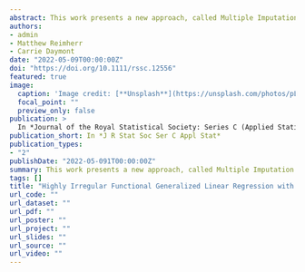 ```yaml
---
abstract: This work presents a new approach, called Multiple Imputation of Sparsely-sampled Functions at Irregular Times (MISFIT), for fitting generalized functional linear regression models with sparsely and irregularly sampled data. Current methods do not allow for consistent estimation unless one assumes that the number of observed points per curve grows sufficiently quickly with the sample size. In contrast, MISFIT is based on a multiple imputation framework, which, as we demonstrate empirically, has the potential to produce consistent estimates without such an assumption. Just as importantly, it propagates the uncertainty of not having completely observed curves, allowing for a more accurate assessment of the uncertainty of parameter estimates, something that most methods currently cannot accomplish. This work is motivated by a longitudinal study on macrocephaly, or atypically large head size, in which electronic medical records allow for the collection of a great deal of data. However, the sampling is highly variable from child to child. Using MISFIT we are able to clearly demonstrate that the development of pathologic conditions related to macrocephaly is associated with both the overall head circumference of the children as well as the velocity of their head growth.
authors:
- admin
- Matthew Reimherr
- Carrie Daymont
date: "2022-05-09T00:00:00Z"
doi: "https://doi.org/10.1111/rssc.12556"
featured: true
image:
  caption: 'Image credit: [**Unsplash**](https://unsplash.com/photos/pLCdAaMFLTE)'
  focal_point: ""
  preview_only: false
publication: > 
  In *Journal of the Royal Statistical Society: Series C (Applied Statistics)*
publication_short: In *J R Stat Soc Ser C Appl Stat*
publication_types:
- "2"
publishDate: "2022-05-091T00:00:00Z"
summary: This work presents a new approach, called Multiple Imputation of Sparsely-sampled Functions at Irregular Times (MISFIT), for fitting generalized functional linear regression models with sparsely and irregularly sampled data. Current methods do not allow for consistent estimation unless one assumes that the number of observed points per curve grows sufficiently quickly with the sample size. In contrast, MISFIT is based on a multiple imputation framework, which, as we demonstrate empirically, has the potential to produce consistent estimates without such an assumption. Just as importantly, it propagates the uncertainty of not having completely observed curves, allowing for a more accurate assessment of the uncertainty of parameter estimates, something that most methods currently cannot accomplish. This work is motivated by a longitudinal study on macrocephaly, or atypically large head size, in which electronic medical records allow for the collection of a great deal of data. However, the sampling is highly variable from child to child. Using MISFIT we are able to clearly demonstrate that the development of pathologic conditions related to macrocephaly is associated with both the overall head circumference of the children as well as the velocity of their head growth.
tags: []
title: "Highly Irregular Functional Generalized Linear Regression with Electronic Health Records"
url_code: ""
url_dataset: ""
url_pdf: ""
url_poster: ""
url_project: ""
url_slides: ""
url_source: ""
url_video: ""
---
```


